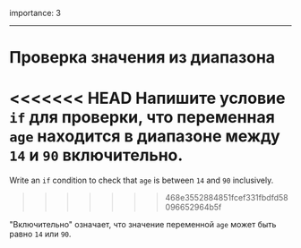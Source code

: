 importance: 3

---

# Проверка значения из диапазона

<<<<<<< HEAD
Напишите условие `if` для проверки, что переменная `age` находится в диапазоне между `14` и `90` включительно.
=======
Write an `if` condition to check that `age` is between `14` and `90` inclusively.
>>>>>>> 468e3552884851fcef331fbdfd58096652964b5f

"Включительно" означает, что значение переменной `age` может быть равно `14` или `90`.
